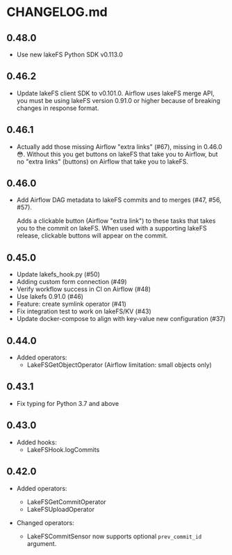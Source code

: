 # CHANGELOG.md

## 0.48.0

  * Use new lakeFS Python SDK v0.113.0

## 0.46.2

  * Update lakeFS client SDK to v0.101.0.
    Airflow uses lakeFS merge API, you must be using lakeFS version 0.91.0 or
    higher because of breaking changes in response format. 

## 0.46.1

  * Actually add those missing Airflow "extra links" (#67), missing in
    0.46.0 :flushed:.  Without this you get buttons on lakeFS that take you
    to Airflow, but no "extra links" (buttons) on Airflow that take you to
    lakeFS.

## 0.46.0

  * Add Airflow DAG metadata to lakeFS commits and to merges (#47, #56, #57).

    Adds a clickable button (Airflow "extra link") to these tasks that takes
    you to the commit on lakeFS.  When used with a supporting lakeFS
    release, clickable buttons will appear on the commit.

## 0.45.0

  * Update lakefs_hook.py (#50)
  * Adding custom form connection (#49)
  * Verify workflow success in CI on Airflow (#48)
  * Use lakefs 0.91.0 (#46)
  * Feature: create symlink operator (#41)
  * Fix integration test to work on lakeFS/KV (#43)
  * Update docker-compose to align with key-value new configuration (#37)

## 0.44.0

  * Added operators:
    - LakeFSGetObjectOperator (Airflow limitation: small objects only)

## 0.43.1

  * Fix typing for Python 3.7 and above

## 0.43.0

  * Added hooks:
    - LakeFSHook.logCommits

## 0.42.0

  * Added operators:
    - LakeFSGetCommitOperator
    - LakeFSUploadOperator

  * Changed operators:
    - LakeFSCommitSensor now supports optional `prev_commit_id` argument.
